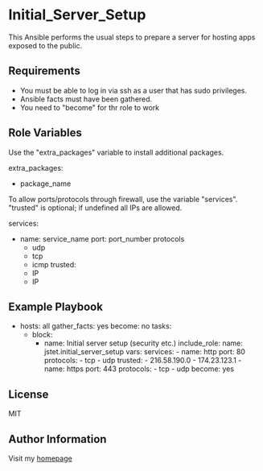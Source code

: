 Initial_Server_Setup
=========

This Ansible performs the usual steps to prepare a server for hosting apps exposed to the public.


Requirements
----------------
- You must be able to log in via ssh as a user that has sudo privileges.
- Ansible facts must have been gathered.
- You need to "become" for thr role to work

Role Variables
--------------
Use the "extra_packages" variable to install additional packages.

extra_packages:
  - package_name

To allow ports/protocols through firewall, use the variable "services". "trusted" is optional; if undefined all IPs are allowed.

services:  
  - name: service_name
    port: port_number
    protocols
      - udp
      - tcp
      - icmp
    trusted:
      - IP
      - IP


Example Playbook
----------------
- hosts: all
  gather_facts: yes
  become: no
  tasks:
    - block:
      - name: Initial server setup (security etc.)
        include_role:
          name: jstet.initial_server_setup
        vars:
          services:
            - name: http
              port: 80
              protocols:
                - tcp
                - udp
              trusted:
                - 216.58.190.0
                - 174.23.123.1
            - name: https
              port: 443
              protocols:
                - tcp
                - udp
      become: yes


License
-------

MIT

Author Information
------------------

Visit my [homepage](jstet.net)
